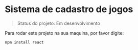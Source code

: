 # Sistema de cadastro de jogos

> Status do projeto: Em desenvolvimento

Para rodar este projeto na sua maquina, por favor digite:

```
npm install react
```
